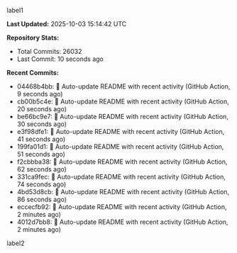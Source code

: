 
label1 
<!-- ACTIVITY_START -->
**Last Updated:** 2025-10-03 15:14:42 UTC

**Repository Stats:**
- Total Commits: 26032
- Last Commit: 10 seconds ago

**Recent Commits:**
- 04468b4bb: 🤖 Auto-update README with recent activity (GitHub Action, 9 seconds ago)
- cb00b5c4e: 🤖 Auto-update README with recent activity (GitHub Action, 20 seconds ago)
- be66bc9e7: 🤖 Auto-update README with recent activity (GitHub Action, 30 seconds ago)
- e3f98dfe1: 🤖 Auto-update README with recent activity (GitHub Action, 41 seconds ago)
- 199fa01d1: 🤖 Auto-update README with recent activity (GitHub Action, 51 seconds ago)
- f2cbbba38: 🤖 Auto-update README with recent activity (GitHub Action, 62 seconds ago)
- 331ca9fec: 🤖 Auto-update README with recent activity (GitHub Action, 74 seconds ago)
- 4bd53d8cb: 🤖 Auto-update README with recent activity (GitHub Action, 86 seconds ago)
- eccecfb92: 🤖 Auto-update README with recent activity (GitHub Action, 2 minutes ago)
- 4012d7bb8: 🤖 Auto-update README with recent activity (GitHub Action, 2 minutes ago)
<!-- ACTIVITY_END -->

label2

